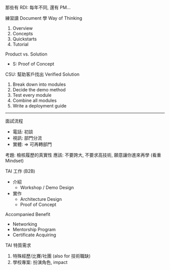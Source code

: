 那些有 RDI: 每年不同, 還有 PM...

練習讀 Document 學 Way of Thinking
1. Overview
2. Concepts
3. Quickstarts
4. Tutorial

Product vs. Solution
- S: Proof of Concept

CSU: 幫助客戶找出 Verified Solution
1. Break down into modules
2. Decide the demo method
3. Test every module
4. Combine all modules
5. Write a deployment guide

---

面試流程
- 電話: 初談
- 視訊: 部門分流
- 實體:  => 可再轉部門

考題: 檢核履歷的真實性
應該: 不要誇大, 不要求高技術, 願意讓你進來再學 (看重 Mindset)

TAI 工作 (B2B)
- 介紹
	- Workshop / Demo Design
- 實作
	- Architecture Design
	- Proof of Concept

Accompanied Benefit
- Networking
- Mentorship Program
- Certificate Acquiring

TAI 特質需求
1. 特殊經歷/比賽/社團 (also for 技術職缺)
2. 學校專案: 扮演角色, impact